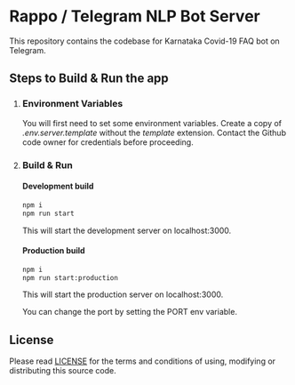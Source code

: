 # Rappo / Telegram NLP Bot Server

This repository contains the codebase for Karnataka Covid-19 FAQ bot on Telegram.

## Steps to Build & Run the app

1.  ### Environment Variables
    You will first need to set some environment variables. Create a copy of *.env.server.template* without the *template* extension. Contact the Github code owner for credentials before proceeding.

2.  ### Build & Run
    #### Development build
    ```bash
    npm i
    npm run start
    ```
    This will start the development server on localhost:3000.

    #### Production build
    ```bash
    npm i
    npm run start:production
    ```
    This will start the production server on localhost:3000.
    
    You can change the port by setting the PORT env variable.

## License

Please read [LICENSE](LICENSE.md) for the terms and conditions of using, modifying or distributing this source code.

